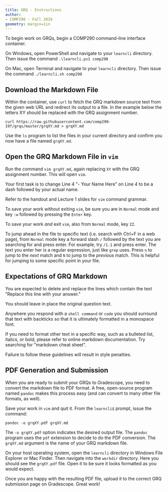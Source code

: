 ```yaml
---
title: GRQ - Instructions 
author: 
- COMP290 - Fall 2019
geometry: margin=1in
---
```


To begin work on GRQs, begin a COMP290 command-line interface container.

On Windows, open PowerShell and navigate to your `learncli` directory. Then issue the command `.\learncli.ps1 comp290`

On Mac, open Terminal and navigate to your `learncli` directory. Then issue the command `./learncli.sh comp290`

## Download the Markdown File

Within the container, use `curl` to fetch the GRQ markdown source text from the given web URL and redirect its output to a file. In the example below the letters XY should be replaced with the GRQ assignment number.

`curl https://raw.githubusercontent.com/comp290-19f/grqs/master/grqXY.md > grqXY.md`

Use the `ls` program to list the files in your current directory and confirm you now have a file named `grqXY.md`.

## Open the GRQ Markdown File in `vim`

Run the command `vim grqXY.md`, again replacing `XY` with the GRQ assignment number. This will open `vim`.

Your first task is to change Line 4 "- Your Name Here" on Line 4 to be a dash followed by your actual name.

Refer to the handout and Lecture 1 slides for `vim` command grammar.

To save your work without exiting `vim`, be sure you are in `Normal` mode and key `:w` followed by pressing the `Enter` key.

To save your work _and_ exit `vim`, also from `Normal` mode, key `ZZ`.

To jump ahead in the file to specific text (i.e. search with Ctrl+F in a web page), from `Normal` mode key a forward slash `/` followed by the text you are searching for and press enter. For example, try `/1.1` and press enter. The text you enter her is a regular expression, just like `grep` uses. Press `n` to jump to the _next_ match and `N` to jump to the _previous_ match. This is helpful for jumping to some specific point in your file.

## Expectations of GRQ Markdown

You are expected to delete and replace the lines which contain the text "Replace this line with your answer."

You should leave in place the original question text.

Anywhere you respond with a `shell command` or `code` you should surround that text with backticks so that it is ultimately formatted in a monospace font.

If you need to format other text in a specific way, such as a bulleted list, italics, or bold, please refer to online markdown documentation. Try searching for "markdown cheat sheet".

Failure to follow these guidelines will result in style penalties.

## PDF Generation and Submission

When you are ready to submit your GRQs to Gradescope, you need to convert the markdown file to PDF format. A free, open-source program named `pandoc` makes this process easy (and can convert to many other file formats, as well).

Save your work in `vim` and quit it. From the `learncli$` prompt, issue the command:

`pandoc -o grqXY.pdf grqXY.md`

The `-o grqXY.pdf` option indicates the desired output file. The `pandoc` program uses the `pdf` extension to decide to do the PDF conversion. The `grqXY.md` argument is the name of your GRQ markdown file.

On your host operating system, open the `learncli` directory in Windows File Explorer or Mac Finder. Then navigate into the `workdir` directory. Here you should see the `grqXY.pdf` file. Open it to be sure it looks formatted as you would expect.

Once you are happy with the resulting PDF file, upload it to the correct GRQ submission page on Gradescope. Great work!
